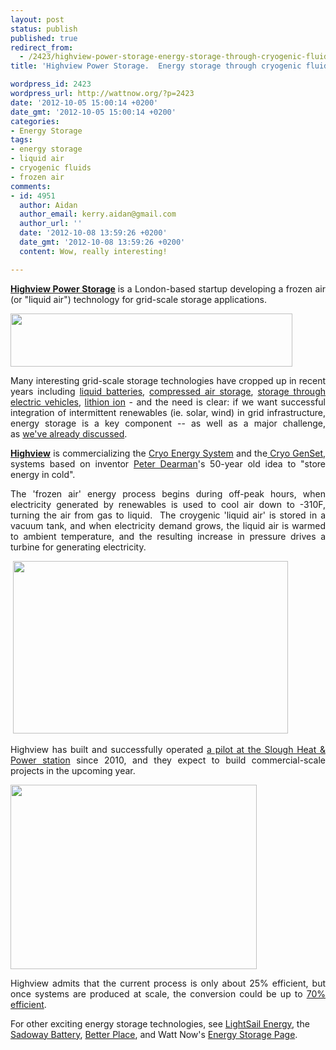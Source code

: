 ```yaml
---
layout: post
status: publish
published: true
redirect_from:
  - /2423/highview-power-storage-energy-storage-through-cryogenic-fluids
title: 'Highview Power Storage.  Energy storage through cryogenic fluids.  '

wordpress_id: 2423
wordpress_url: http://wattnow.org/?p=2423
date: '2012-10-05 15:00:14 +0200'
date_gmt: '2012-10-05 15:00:14 +0200'
categories:
- Energy Storage
tags:
- energy storage
- liquid air
- cryogenic fluids
- frozen air
comments:
- id: 4951
  author: Aidan
  author_email: kerry.aidan@gmail.com
  author_url: ''
  date: '2012-10-08 13:59:26 +0200'
  date_gmt: '2012-10-08 13:59:26 +0200'
  content: Wow, really interesting!

---
```

<p style="text-align: justify;"><strong><a href="http://www.highview-power.com/wordpress/">Highview Power Storage</a>&nbsp;</strong>is a London-based startup developing a frozen air (or "liquid air") technology for grid-scale storage applications.</p>
<p><a href="{{ 'assets/from-wordpress/uploads/2012/10/highview-header2.png' | relative_url }}"><img class="alignnone  wp-image-2424" title="highview header2" src="{{ 'assets/from-wordpress/uploads/2012/10/highview-header2.png' | relative_url }}" alt="" width="451" height="85" /></a></p>
<p style="text-align: justify;">Many interesting grid-scale storage technologies have cropped up in recent years including&nbsp;<a title="Sadoway&rsquo;s "dirt cheap" battery.  A solution for grid-scale renewables?" href="http://wattnow.org/2191/sadoways-dirty-cheap-battery-a-solution-for-grid-scale-renewables">liquid batteries</a>, <a title="LightSail Energy.  Regenerative Air Energy Storage." href="http://wattnow.org/1842/lightsail-energy-regenerative-air-energy-storage">compressed air storage</a>, <a title="Better Place.  Accelerating the transition to sustainable transportation." href="http://wattnow.org/859/better-place-accelerating-the-transition-to-sustainable-transportation">storage through electric vehicles</a>, <a title="A123.  Game changing energy storage solutions." href="http://wattnow.org/728/a123-game-changing-energy-storage-solutions">lithion ion</a>&nbsp;- and the need is clear: if we want successful integration of intermittent renewables (ie. solar, wind) in grid infrastructure, energy storage is a key component -- as well as a major challenge, as&nbsp;<a title="Sadoway&rsquo;s "dirt cheap" battery.  A solution for grid-scale renewables?" href="http://wattnow.org/2191/sadoways-dirty-cheap-battery-a-solution-for-grid-scale-renewables">we've already discussed</a>.</p>
<p style="text-align: justify;"><a href="http://www.highview-power.com/wordpress/"><strong>Highview</strong></a> is commercializing the <a href="http://www.highview-power.com/wordpress/?page_id=8">Cryo Energy System</a>&nbsp;and the<a href="http://www.highview-power.com/wordpress/?page_id=438"> Cryo GenSet</a>, systems based on inventor <a href="http://www.treehugger.com/wind-technology/liquid-air-battery-could-provide-renewable-energy-storage.html">Peter Dearman</a>'s 50-year old idea to "store energy in cold".</p>
<p style="text-align: justify;">The 'frozen air' energy process begins during off-peak hours, when electricity generated by renewables is used to cool air down to -310F, turning the air from gas to liquid. &nbsp;The croygenic 'liquid air' is stored in a vacuum tank, and when electricity demand grows, the liquid air is warmed to ambient temperature, and the resulting increase in pressure drives a turbine for generating electricity.</p>
<p>&nbsp;<a href="http://www.highview-power.com/wordpress/?page_id=8"><img class="alignnone  wp-image-2429" title="highview process 2" src="{{ 'assets/from-wordpress/uploads/2012/10/highview-process-2.png' | relative_url }}" alt="" width="440" height="276" /></a></p>
<p style="text-align: justify;">Highview has built and successfully operated <a href="http://www.highview-power.com/wordpress/?page_id=227">a pilot at the Slough Heat &amp; Power station</a>&nbsp;since 2010, and they expect to build commercial-scale projects in the upcoming year.</p>
<p><strong><a href="http://www.treehugger.com/wind-technology/liquid-air-battery-could-provide-renewable-energy-storage.html"><img title="highview tank" src="{{ 'assets/from-wordpress/uploads/2012/10/highview-tank1.jpg' | relative_url }}" alt="" width="394" height="295" /></a></strong></p>
<p style="text-align: justify;">Highview admits that the current process is only about 25% efficient, but once systems are produced at scale, the conversion could be up to <a href="http://www.treehugger.com/wind-technology/liquid-air-battery-could-provide-renewable-energy-storage.html">70% efficient</a>.</p>
<p>For other exciting energy storage technologies, see <a title="LightSail Energy.  Regenerative Air Energy Storage." href="http://wattnow.org/1842/lightsail-energy-regenerative-air-energy-storage">LightSail Energy</a>, the <a title="Sadoway&rsquo;s "dirt cheap" battery.  A solution for grid-scale renewables?" href="http://wattnow.org/2191/sadoways-dirty-cheap-battery-a-solution-for-grid-scale-renewables">Sadoway Battery</a>, <a title="Better Place.  Accelerating the transition to sustainable transportation." href="http://wattnow.org/859/better-place-accelerating-the-transition-to-sustainable-transportation">Better Place</a>, and Watt Now's <a title="energy storage" href="http://wattnow.org/wattnow-projects/energy-storage">Energy Storage Page</a>.</p>
<p></p>
